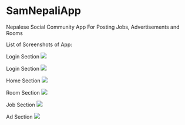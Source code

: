 # SamNepaliApp
Nepalese Social Community App For Posting Jobs, Advertisements and Rooms


List of Screenshots of App:

Login Section
![](screenshots/login.png )

Login Section
![](screenshots/menu.png )

Home Section
![](screenshots/home.png)

Room Section
![](screenshots/room.png)

Job Section
![](screenshots/job.png)

Ad Section
![](screenshots/ad.png)